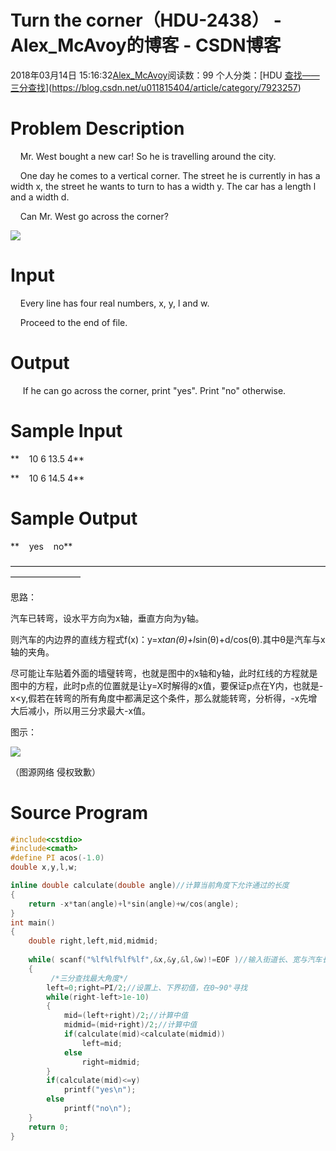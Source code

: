 # Turn the corner（HDU-2438） - Alex_McAvoy的博客 - CSDN博客





2018年03月14日 15:16:32[Alex_McAvoy](https://me.csdn.net/u011815404)阅读数：99
个人分类：[HDU																[查找——三分查找](https://blog.csdn.net/u011815404/article/category/8116901)](https://blog.csdn.net/u011815404/article/category/7923257)








# Problem Description

    Mr. West bought a new car! So he is travelling around the city.

    One day he comes to a vertical corner. The street he is currently in has a width x, the street he wants to turn to has a width y. The car has a length l and a width d.

    Can Mr. West go across the corner?

![](https://img-blog.csdn.net/20180314153410360)



# Input

    Every line has four real numbers, x, y, l and w.

    Proceed to the end of file.

# Output

     If he can go across the corner, print "yes". Print "no" otherwise.

# Sample Input

**    10 6 13.5 4**

**    10 6 14.5 4**

# Sample Output

**    yes    no**

————————————————————————————————————————————

思路：

汽车已转弯，设水平方向为x轴，垂直方向为y轴。

则汽车的内边界的直线方程式f(x)：y=x*tan(θ)+l*sin(θ)+d/cos(θ).其中θ是汽车与x轴的夹角。

尽可能让车贴着外面的墙璧转弯，也就是图中的x轴和y轴，此时红线的方程就是图中的方程，此时p点的位置就是让y=X时解得的x值，要保证p点在Y内，也就是-x<y,假若在转弯的所有角度中都满足这个条件，那么就能转弯，分析得，-x先增大后减小，所以用三分求最大-x值。

图示： 

![](https://img-blog.csdn.net/20180314153815119)

（图源网络 侵权致歉）



# Source Program

```cpp
#include<cstdio>
#include<cmath>
#define PI acos(-1.0)
double x,y,l,w;

inline double calculate(double angle)//计算当前角度下允许通过的长度
{
	return -x*tan(angle)+l*sin(angle)+w/cos(angle);
}
int main()
{
    double right,left,mid,midmid;
   
    while( scanf("%lf%lf%lf%lf",&x,&y,&l,&w)!=EOF )//输入街道长、宽与汽车长、宽
    {
         /*三分查找最大角度*/
        left=0;right=PI/2;//设置上、下界初值，在0~90°寻找
        while(right-left>1e-10)
        {
            mid=(left+right)/2;//计算中值
            midmid=(mid+right)/2;//计算中值
            if(calculate(mid)<calculate(midmid))
            	left=mid;
            else
                right=midmid;
        }  
        if(calculate(mid)<=y)
			printf("yes\n");
        else
			printf("no\n");
    }
    return 0;
}
```




